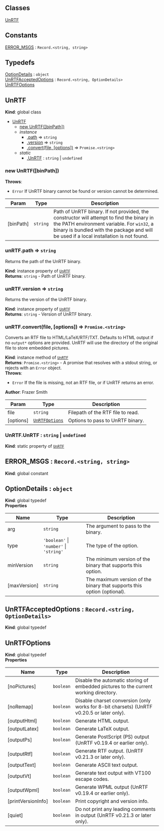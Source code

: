 ## Classes

<dl>
<dt><a href="#UnRTF">UnRTF</a></dt>
<dd></dd>
</dl>

## Constants

<dl>
<dt><a href="#ERROR_MSGS">ERROR_MSGS</a> : <code>Record.&lt;string, string&gt;</code></dt>
<dd></dd>
</dl>

## Typedefs

<dl>
<dt><a href="#OptionDetails">OptionDetails</a> : <code>object</code></dt>
<dd></dd>
<dt><a href="#UnRTFAcceptedOptions">UnRTFAcceptedOptions</a> : <code>Record.&lt;string, OptionDetails&gt;</code></dt>
<dd></dd>
<dt><a href="#UnRTFOptions">UnRTFOptions</a></dt>
<dd></dd>
</dl>

<a name="UnRTF"></a>

## UnRTF
**Kind**: global class  

* [UnRTF](#UnRTF)
    * [new UnRTF([binPath])](#new_UnRTF_new)
    * _instance_
        * [.path](#UnRTF+path) ⇒ <code>string</code>
        * [.version](#UnRTF+version) ⇒ <code>string</code>
        * [.convert(file, [options])](#UnRTF+convert) ⇒ <code>Promise.&lt;string&gt;</code>
    * _static_
        * [.UnRTF](#UnRTF.UnRTF) : <code>string</code> \| <code>undefined</code>

<a name="new_UnRTF_new"></a>

### new UnRTF([binPath])
**Throws**:

- <code>Error</code> If UnRTF binary cannot be found or version cannot be determined.


| Param | Type | Description |
| --- | --- | --- |
| [binPath] | <code>string</code> | Path of UnRTF binary. If not provided, the constructor will attempt to find the binary in the PATH environment variable. For `win32`, a binary is bundled with the package and will be used if a local installation is not found. |

<a name="UnRTF+path"></a>

### unRTF.path ⇒ <code>string</code>
Returns the path of the UnRTF binary.

**Kind**: instance property of [<code>UnRTF</code>](#UnRTF)  
**Returns**: <code>string</code> - Path of UnRTF binary.  
<a name="UnRTF+version"></a>

### unRTF.version ⇒ <code>string</code>
Returns the version of the UnRTF binary.

**Kind**: instance property of [<code>UnRTF</code>](#UnRTF)  
**Returns**: <code>string</code> - Version of UnRTF binary.  
<a name="UnRTF+convert"></a>

### unRTF.convert(file, [options]) ⇒ <code>Promise.&lt;string&gt;</code>
Converts an RTF file to HTML/LaTeX/RTF/TXT.
Defaults to HTML output if no `output*` options are provided.
UnRTF will use the directory of the original file to store embedded pictures.

**Kind**: instance method of [<code>UnRTF</code>](#UnRTF)  
**Returns**: <code>Promise.&lt;string&gt;</code> - A promise that resolves with a stdout string, or rejects with an `Error` object.  
**Throws**:

- <code>Error</code> If the file is missing, not an RTF file, or if UnRTF returns an error.

**Author**: Frazer Smith  

| Param | Type | Description |
| --- | --- | --- |
| file | <code>string</code> | Filepath of the RTF file to read. |
| [options] | [<code>UnRTFOptions</code>](#UnRTFOptions) | Options to pass to UnRTF binary. |

<a name="UnRTF.UnRTF"></a>

### UnRTF.UnRTF : <code>string</code> \| <code>undefined</code>
**Kind**: static property of [<code>UnRTF</code>](#UnRTF)  
<a name="ERROR_MSGS"></a>

## ERROR\_MSGS : <code>Record.&lt;string, string&gt;</code>
**Kind**: global constant  
<a name="OptionDetails"></a>

## OptionDetails : <code>object</code>
**Kind**: global typedef  
**Properties**

| Name | Type | Description |
| --- | --- | --- |
| arg | <code>string</code> | The argument to pass to the binary. |
| type | <code>&#x27;boolean&#x27;</code> \| <code>&#x27;number&#x27;</code> \| <code>&#x27;string&#x27;</code> | The type of the option. |
| minVersion | <code>string</code> | The minimum version of the binary that supports this option. |
| [maxVersion] | <code>string</code> | The maximum version of the binary that supports this option (optional). |

<a name="UnRTFAcceptedOptions"></a>

## UnRTFAcceptedOptions : <code>Record.&lt;string, OptionDetails&gt;</code>
**Kind**: global typedef  
<a name="UnRTFOptions"></a>

## UnRTFOptions
**Kind**: global typedef  
**Properties**

| Name | Type | Description |
| --- | --- | --- |
| [noPictures] | <code>boolean</code> | Disable the automatic storing of embedded pictures to the current working directory. |
| [noRemap] | <code>boolean</code> | Disable charset conversion (only works for 8-bit charsets) (UnRTF v0.20.5 or later only). |
| [outputHtml] | <code>boolean</code> | Generate HTML output. |
| [outputLatex] | <code>boolean</code> | Generate LaTeX output. |
| [outputPs] | <code>boolean</code> | Generate PostScript (PS) output (UnRTF v0.19.4 or earlier only). |
| [outputRtf] | <code>boolean</code> | Generate RTF output. (UnRTF v0.21.3 or later only). |
| [outputText] | <code>boolean</code> | Generate ASCII text output. |
| [outputVt] | <code>boolean</code> | Generate text output with VT100 escape codes. |
| [outputWpml] | <code>boolean</code> | Generate WPML output (UnRTF v0.19.4 or earlier only). |
| [printVersionInfo] | <code>boolean</code> | Print copyright and version info. |
| [quiet] | <code>boolean</code> | Do not print any leading comments in output (UnRTF v0.21.3 or later only). |

